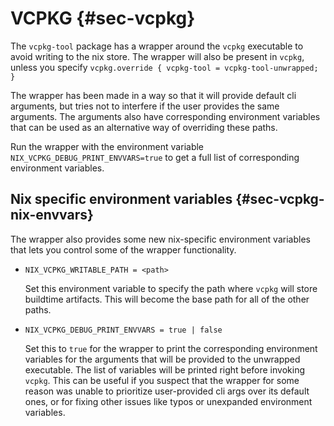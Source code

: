 # VCPKG {#sec-vcpkg}

The `vcpkg-tool` package has a wrapper around the `vcpkg` executable to avoid writing to the nix store.
The wrapper will also be present in `vcpkg`, unless you specify `vcpkg.override { vcpkg-tool = vcpkg-tool-unwrapped; }`

The wrapper has been made in a way so that it will provide default cli arguments, but tries not to interfere if the user provides the same arguments.
The arguments also have corresponding environment variables that can be used as an alternative way of overriding these paths.

Run the wrapper with the environment variable `NIX_VCPKG_DEBUG_PRINT_ENVVARS=true` to get a full list of corresponding environment variables.

## Nix specific environment variables {#sec-vcpkg-nix-envvars}

The wrapper also provides some new nix-specific environment variables that lets you control some of the wrapper functionality.

- `NIX_VCPKG_WRITABLE_PATH = <path>`

  Set this environment variable to specify the path where `vcpkg` will store buildtime artifacts.
  This will become the base path for all of the other paths.

- `NIX_VCPKG_DEBUG_PRINT_ENVVARS = true | false`

  Set this to `true` for the wrapper to print the corresponding environment variables for the arguments that will be provided to the unwrapped executable.
  The list of variables will be printed right before invoking `vcpkg`.
  This can be useful if you suspect that the wrapper for some reason was unable to prioritize user-provided cli args over its default ones, or for fixing other issues like typos or unexpanded environment variables.
